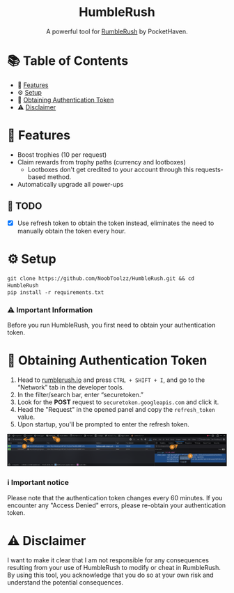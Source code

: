 <h1 align="center">HumbleRush</h1>
<p align="center">A powerful tool for <a href="https://rumblerush.io">RumbleRush</a> by PocketHaven.</p>

# 📚 Table of Contents

- 🌟 [Features](#features)
- ⚙️ [Setup](#setup)
- 🔑 [Obtaining Authentication Token](#obtaining-authentication-token)
- ⚠️ [Disclaimer](#disclaimer)

#  <a id="features"></a>🌟 Features

- Boost trophies (10 per request)
- Claim rewards from trophy paths (currency and lootboxes)
  - Lootboxes don't get credited to your account through this requests-based method.
- Automatically upgrade all power-ups

## 📝 TODO
- [x] Use refresh token to obtain the token instead, eliminates the need to manually obtain the token every hour.

# <a id="setup"></a>⚙️ Setup

```plaintext
git clone https://github.com/NoobToolzz/HumbleRush.git && cd HumbleRush
pip install -r requirements.txt
```
### ⚠️ Important Information

Before you run HumbleRush, you first need to obtain your authentication token.

# <a id="obtaining-authentication-token"></a>🔑 Obtaining Authentication Token

1. Head to [rumblerush.io](https://rumblerush.io) and press `CTRL + SHIFT + I`, and go to the “Network” tab in the developer tools.
2. In the filter/search bar, enter “securetoken.”
3. Look for the **POST** request to `securetoken.googleapis.com` and click it.
4. Head the "Request" in the opened panel and copy the `refresh_token` value.
5. Upon startup, you'll be prompted to enter the refresh token.

![Steps](data/attachments/steps.png)
### :information_source: Important notice

Please note that the authentication token changes every 60 minutes. If you encounter any "Access Denied" errors, please re-obtain your authentication token.

# <a id="disclaimer"></a>⚠️ Disclaimer

I want to make it clear that I am not responsible for any consequences resulting from your use of HumbleRush to modify or cheat in RumbleRush. By using this tool, you acknowledge that you do so at your own risk and understand the potential consequences.
